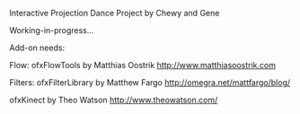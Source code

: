 Interactive Projection Dance Project by Chewy and Gene

Working-in-progress...

Add-on needs:

Flow: ofxFlowTools by Matthias Oostrik http://www.matthiasoostrik.com

Filters: ofxFilterLibrary by Matthew Fargo http://omegra.net/mattfargo/blog/

ofxKinect by Theo Watson http://www.theowatson.com/
